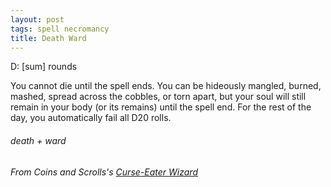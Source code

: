 ```yaml
---
layout: post
tags: spell necromancy
title: Death Ward
---
```

D: [sum] rounds

You cannot die until the spell ends. You can be hideously mangled, burned, mashed, spread across the cobbles, or torn apart, but your soul will still remain in your body (or its remains) until the spell end. For the rest of the day, you automatically fail all D20 rolls.

###### death + ward
###### From Coins and Scrolls's [Curse-Eater Wizard](https://coinsandscrolls.blogspot.com/2019/10/osr-class-curse-eater-wizard.html)
